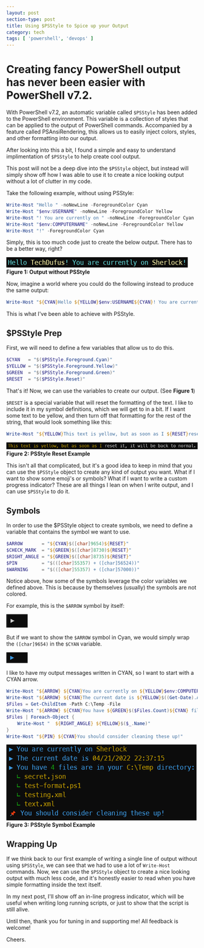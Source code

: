 ```yaml
---
layout: post
section-type: post
title: Using $PSStyle to Spice up your Output
category: tech
tags: [ 'powershell', 'devops' ]
---
```


# Creating fancy PowerShell output has never been easier with PowerShell v7.2.
With PowerShell v7.2, an automatic variable called `$PSStyle` has been added to the PowerShell environment. This variable is a collection of styles that can be applied to the output of PowerShell commands. Accompanied by a feature called PSAnsiRendering, this allows us to easily inject colors, styles, and other formatting into our output.

After looking into this a bit, I found a simple and easy to understand implimentation of `$PSStyle` to help create cool output.

This post will not be a deep dive into the `$PSStyle` object, but instead will simply show off how I was able to use it to create a nice looking output without a lot of clutter in my code.

Take the following example, without using PSStyle:

```powershell
Write-Host "Hello " -noNewLine -ForegroundColor Cyan
Write-Host "$env:USERNAME" -noNewLine -ForegroundColor Yellow
Write-Host "! You are currently on " -noNewLine -ForegroundColor Cyan
Write-Host "$env:COMPUTERNAME" -noNewLine -ForegroundColor Yellow
Write-Host "!" -ForegroundColor Cyan
```

Simply, this is too much code just to create the below output. There has to be a better way, right?

![](/img/posts/psstyle_output_example.png)
**Figure 1: Output without PSStyle**

Now, imagine a world where you could do the following instead to produce the same output:

```powershell
Write-Host "${CYAN}Hello ${YELLOW}$env:USERNAME${CYAN}! You are currently on ${YELLOW}$env:COMPUTERNAME${CYAN}!"
```

This is what I've been able to achieve with PSStyle.

## $PSStyle Prep

First, we will need to define a few variables that allow us to do this.

```powershell
$CYAN   = "$($PSStyle.Foreground.Cyan)"
$YELLOW = "$($PSStyle.Foreground.Yellow)"
$GREEN  = "$($PSStyle.Foreground.Green)"
$RESET  = "$($PSStyle.Reset)"
```

That's it! Now, we can use the variables to create our output. (See **Figure 1**)

`$RESET` is a special variable that will reset the formatting of the text. I like to include it in my symbol definitions, which we will get to in a bit. If I want some text to be yellow, and then turn off that formatting for the rest of the string, that would look something like this:

```powershell
Write-Host "${YELLOW}This text is yellow, but as soon as I ${RESET}reset it, it will be back to normal."
```

![](/img/posts/psstyle_output_reset_example.png)
**Figure 2: PSStyle Reset Example**

This isn't all that complicated, but it's a good idea to keep in mind that you can use the `$PSStyle` object to create any kind of output you want. What if I want to show some emoji's or symbols? What if I want to write a custom progress indicator? These are all things I lean on when I write output, and I can use `$PSStyle` to do it.

## Symbols

In order to use the $PSStyle object to create symbols, we need to define a variable that contains the symbol we want to use.

```powershell
$ARROW       = "${CYAN}$([char]9654)${RESET}"
$CHECK_MARK  = "${GREEN}$([char]8730)${RESET}"
$RIGHT_ANGLE = "${GREEN}$([char]8735)${RESET}"
$PIN         = "$(([char]55357) + ([char]56524))"
$WARNING     = "$(([char]55357) + ([char]57000))"
```

Notice above, how some of the symbols leverage the color variables we defined above. This is because by themselves (usually) the symbols are not colored.

For example, this is the `$ARROW` symbol by itself:

![](/img/posts/psstyle_arrow_plain.png)

But if we want to show the `$ARROW` symbol in Cyan, we would simply wrap the `([char]9654)` in the `$CYAN` variable.

![](/img/posts/psstyle_arrow_cyan.png)

I like to have my output messages written in CYAN, so I want to start with a CYAN arrow.

```powershell
Write-Host "${ARROW} ${CYAN}You are currently on ${YELLOW}$env:COMPUTERNAME"
Write-Host "${ARROW} ${CYAN}The current date is ${YELLOW}$((Get-Date).AddHours(-10))"
$Files = Get-ChildItem -Path C:\Temp -File
Write-Host "${ARROW} ${CYAN}You have ${GREEN}$($Files.Count)${CYAN} files are in your ${YELLOW}C:\Temp${CYAN} directory:"
$Files | Foreach-Object {
    Write-Host "  ${RIGHT_ANGLE} ${YELLOW}$($_.Name)"
}
Write-Host "${PIN} ${CYAN}You should consider cleaning these up!"
```

![](/img/posts/psstyle_output_symbols_example.png)
**Figure 3: PSStyle Symbol Example**

## Wrapping Up

If we think back to our first example of writing a single line of output without using `$PSStyle`, we can see that we had to use a lot of `Write-Host` commands. Now, we can use the `$PSStyle` object to create a nice looking output with much less code, and it's honestly easier to read when you have simple formatting inside the text itself.

In my next post, I'll show off an in-line progress indicator, which will be useful when writing long running scripts, or just to show that the script is still alive.

Until then, thank you for tuning in and supporting me! All feedback is welcome!

Cheers.
